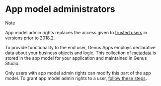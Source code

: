 # App model administrators

> [!NOTE]
> App model admin rights replaces the access given to [trusted users](trusted-users.md) in versions prior to 2018.2. 

To provide functionality to the end user, Genus Apps employs declarative data about your business objects and logic. This collection of [metadata](../../../terminology.md#metadata) is stored in the app model for your application and maintained in Genus Studio.

Only users with app model admin rights can modify this part of the app model. To grant app model admin rights to a user, [follow these steps](security-groups-and-user-accounts.md#grant-app-model-admin-rights-to-a-user-account).
